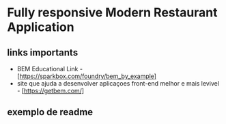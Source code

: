 
# Fully responsive Modern Restaurant Application

## links importants

- BEM Educational Link - [https://sparkbox.com/foundry/bem_by_example]
- site que ajuda a desenvolver aplicaçoes front-end melhor e mais levivel - [https://getbem.com/]

## exemplo de readme
